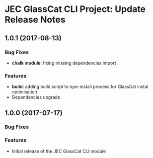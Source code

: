 # JEC GlassCat CLI Project: Update Release Notes

<a name="jec-glasscat-cli-1.0.1"></a>
## **1.0.1** (2017-08-13)

### Bug Fixes

- **chalk module**: fixing missing dependencies import

### Features

- **build**: adding build script to npm install process for GlassCat instal optimisation
- Dependencies upgrade

<a name="jec-glasscat-cli-1.0.0"></a>
## **1.0.0** (2017-07-17)

### Bug Fixes

### Features

- Initial release of the JEC GlassCat CLI module